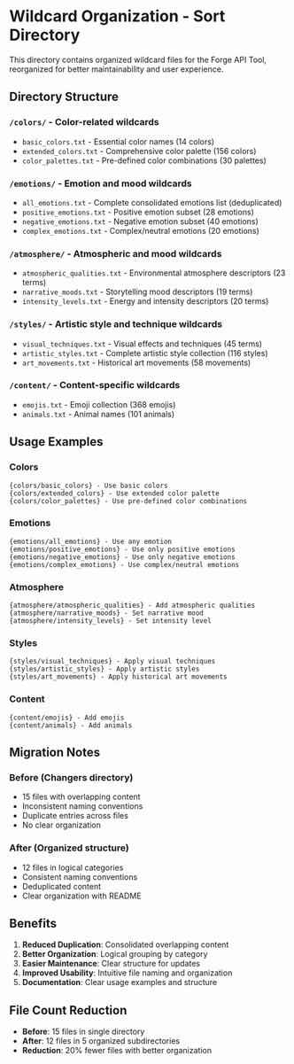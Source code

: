 # Wildcard Organization - Sort Directory

This directory contains organized wildcard files for the Forge API Tool, reorganized for better maintainability and user experience.

## Directory Structure

### `/colors/` - Color-related wildcards
- `basic_colors.txt` - Essential color names (14 colors)
- `extended_colors.txt` - Comprehensive color palette (156 colors)
- `color_palettes.txt` - Pre-defined color combinations (30 palettes)

### `/emotions/` - Emotion and mood wildcards
- `all_emotions.txt` - Complete consolidated emotions list (deduplicated)
- `positive_emotions.txt` - Positive emotion subset (28 emotions)
- `negative_emotions.txt` - Negative emotion subset (40 emotions)
- `complex_emotions.txt` - Complex/neutral emotions (20 emotions)

### `/atmosphere/` - Atmospheric and mood wildcards
- `atmospheric_qualities.txt` - Environmental atmosphere descriptors (23 terms)
- `narrative_moods.txt` - Storytelling mood descriptors (19 terms)
- `intensity_levels.txt` - Energy and intensity descriptors (20 terms)

### `/styles/` - Artistic style and technique wildcards
- `visual_techniques.txt` - Visual effects and techniques (45 terms)
- `artistic_styles.txt` - Complete artistic style collection (116 styles)
- `art_movements.txt` - Historical art movements (58 movements)

### `/content/` - Content-specific wildcards
- `emojis.txt` - Emoji collection (368 emojis)
- `animals.txt` - Animal names (101 animals)

## Usage Examples

### Colors
```
{colors/basic_colors} - Use basic colors
{colors/extended_colors} - Use extended color palette
{colors/color_palettes} - Use pre-defined color combinations
```

### Emotions
```
{emotions/all_emotions} - Use any emotion
{emotions/positive_emotions} - Use only positive emotions
{emotions/negative_emotions} - Use only negative emotions
{emotions/complex_emotions} - Use complex/neutral emotions
```

### Atmosphere
```
{atmosphere/atmospheric_qualities} - Add atmospheric qualities
{atmosphere/narrative_moods} - Set narrative mood
{atmosphere/intensity_levels} - Set intensity level
```

### Styles
```
{styles/visual_techniques} - Apply visual techniques
{styles/artistic_styles} - Apply artistic styles
{styles/art_movements} - Apply historical art movements
```

### Content
```
{content/emojis} - Add emojis
{content/animals} - Add animals
```

## Migration Notes

### Before (Changers directory)
- 15 files with overlapping content
- Inconsistent naming conventions
- Duplicate entries across files
- No clear organization

### After (Organized structure)
- 12 files in logical categories
- Consistent naming conventions
- Deduplicated content
- Clear organization with README

## Benefits

1. **Reduced Duplication**: Consolidated overlapping content
2. **Better Organization**: Logical grouping by category
3. **Easier Maintenance**: Clear structure for updates
4. **Improved Usability**: Intuitive file naming and organization
5. **Documentation**: Clear usage examples and structure

## File Count Reduction

- **Before**: 15 files in single directory
- **After**: 12 files in 5 organized subdirectories
- **Reduction**: 20% fewer files with better organization 